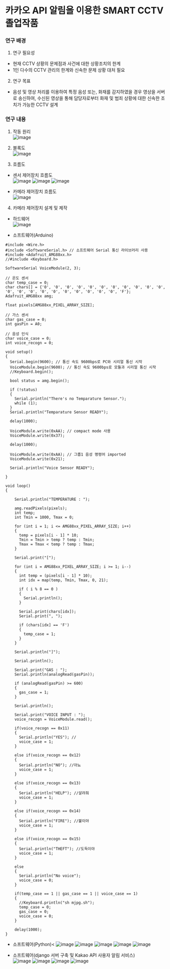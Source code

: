 # 카카오 API 알림을 이용한 SMART CCTV 졸업작품

### 연구 배경
1. 연구 필요성
- 현재 CCTV 상황의 문제점과 사건에 대한 상황조치의 한계
- 1인 다수의 CCTV 관리의 한계와 신속한 문제 상황 대처 필요
2. 연구 목표
- 음성 및 영상 처리를 이용하여 특정 음성 또는, 화재를 감지하였을  경우 영상을 서버로 송신하여, 수신된 영상을 통해 담당자로부터 화재 및 범죄 상황에 대한 신속한 조치가 가능한 CCTV 설계

### 연구 내용
1. 작동 원리<br>
![image](https://user-images.githubusercontent.com/59759468/105460410-12e64a80-5ccf-11eb-99bb-7551911de9ef.png)

2. 블록도<br>
![image](https://user-images.githubusercontent.com/59759468/105460335-fd712080-5cce-11eb-8696-73cad70be642.png)

3. 흐름도
- 센서 제어장치 흐름도<br>
![image](https://user-images.githubusercontent.com/59759468/105460422-17126800-5ccf-11eb-89a8-25dd5f2e0775.png)
![image](https://user-images.githubusercontent.com/59759468/105460449-21346680-5ccf-11eb-9bc7-09d11f0b9cb4.png)
![image](https://user-images.githubusercontent.com/59759468/105460635-6fe20080-5ccf-11eb-8e8f-7fe384496d15.png)

- 카메라 제어장치 흐름도<br>
![image](https://user-images.githubusercontent.com/59759468/105460782-a3bd2600-5ccf-11eb-9810-6fb9329709a1.png)

4. 카메라 제어장치 설계 및 제작
- 하드웨어<br>
![image](https://user-images.githubusercontent.com/59759468/105460967-e7b02b00-5ccf-11eb-9bd4-81afc09fee32.png)

- 소프트웨어(Arduino)<br>
```
#include <Wire.h>
#include <SoftwareSerial.h> // 소프트웨어 Serial 통신 라이브러리 사용
#include <Adafruit_AMG88xx.h>
//#include <Keyboard.h>

SoftwareSerial VoiceModule(2, 3);

// 온도 센서
char temp_case = 0;
char chars[] = {'0', '0', '0', '0', '0', '0', '0', '0', '0', '0', '0', '0', '0', '0', '0', '0', '0', '0', '0', '0', '0', 'F'};
Adafruit_AMG88xx amg;

float pixels[AMG88xx_PIXEL_ARRAY_SIZE];

// 가스 센서
char gas_case = 0; 
int gasPin = A0;

// 음성 인식
char voice_case = 0;
int voice_recogn = 0;

void setup()
{
  Serial.begin(9600); // 통신 속도 9600bps로 PC와 시리얼 통신 시작
  VoiceModule.begin(9600); // 통신 속도 9600bps로 모듈과 시리얼 통신 시작
  //Keyboard.begin();

  bool status = amg.begin();
  
  if (!status)
  {
    Serial.println("There's no Temparature Sensor.");
    while (1);
  }
  Serial.println("Temparature Sensor READY");
  
  delay(1000);
  
  VoiceModule.write(0xAA); // compact mode 사용
  VoiceModule.write(0x37);

  delay(1000);
  
  VoiceModule.write(0xAA); // 그룹1 음성 명령어 imported
  VoiceModule.write(0x21);

  Serial.println("Voice Sensor READY");

}

void loop()
{

    Serial.println("TEMPERATURE : ");

    amg.readPixels(pixels);
    int temp;
    int Tmin = 1000, Tmax = 0;
     
    for (int i = 1; i <= AMG88xx_PIXEL_ARRAY_SIZE; i++)
    {
      temp = pixels[i - 1] * 10;
      Tmin = Tmin > temp ? temp : Tmin;
      Tmax = Tmax < temp ? temp : Tmax;
    }
    
    Serial.print("[");
    
    for (int i = AMG88xx_PIXEL_ARRAY_SIZE; i >= 1; i--)
    {
      int temp = (pixels[i - 1] * 10);
      int idx = map(temp, Tmin, Tmax, 0, 21);
    
      if ( i % 8 == 0 ) 
      {
        Serial.println();
      }
      
      Serial.print(chars[idx]);
      Serial.print(", ");
      
      if (chars[idx] == 'F')
      {
        temp_case = 1;
      }
    }
    
    Serial.println("]");
    
    Serial.println();
    
    Serial.print("GAS : ");
    Serial.println(analogRead(gasPin));

    if (analogRead(gasPin) >= 600)
    {
      gas_case = 1;
    }
    
    Serial.println();
    
    Serial.print("VOICE INPUT : ");
    voice_recogn = VoiceModule.read();

    if(voice_recogn == 0x11)
    {
      Serial.println("YES"); // 
      voice_case = 1;
    }

    else if(voice_recogn == 0x12)
    {
      Serial.println("NO"); //아뇨
      voice_case = 1;
    }

    else if(voice_recogn == 0x13)
    {
      Serial.println("HELP"); //살려줘
      voice_case = 1;
    }

    else if(voice_recogn == 0x14)
    {
      Serial.println("FIRE"); //불이야
      voice_case = 1;
    }

    else if(voice_recogn == 0x15)
    {
      Serial.println("THEFT"); //도둑이야
      voice_case = 1;
    }

    else
    {
      Serial.println("No voice");
      voice_case = 0;
    }

    if(temp_case == 1 || gas_case == 1 || voice_case == 1)
    {
      //Keyboard.println("sh mjpg.sh");
      temp_case = 0;
      gas_case = 0;
      voice_case = 0;
    }

    delay(1000);
}
```
- 소프트웨어(Python)<
![image](https://user-images.githubusercontent.com/59759468/105462004-62c61100-5cd1-11eb-88ef-0a87ecf62960.png)
![image](https://user-images.githubusercontent.com/59759468/105462059-72455a00-5cd1-11eb-8718-44398f09161b.png)
![image](https://user-images.githubusercontent.com/59759468/105462095-80937600-5cd1-11eb-8ea2-9eeb009de417.png)
![image](https://user-images.githubusercontent.com/59759468/105462126-8ab57480-5cd1-11eb-8599-64e22c5ffa17.png)
![image](https://user-images.githubusercontent.com/59759468/105462143-8f7a2880-5cd1-11eb-87ca-0e6a5c92d059.png)

- 소프트웨어(django 서버 구축 및 Kakao API 사용자 알림 서비스)<br>
![image](https://user-images.githubusercontent.com/59759468/105461464-9bb1b600-5cd0-11eb-83f9-bb8661d46fdb.png)
![image](https://user-images.githubusercontent.com/59759468/105461467-9e141000-5cd0-11eb-8018-2f0ce3659886.png)
![image](https://user-images.githubusercontent.com/59759468/105461509-ab30ff00-5cd0-11eb-86ab-ff848b69fa66.png)
![image](https://user-images.githubusercontent.com/59759468/105461520-b1bf7680-5cd0-11eb-858b-3c1c91d49d4d.png)

